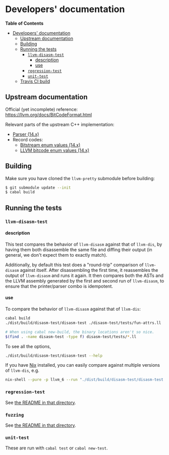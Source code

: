 # Developers' documentation

<!-- markdown-toc start - Don't edit this section. Run M-x markdown-toc-refresh-toc -->
**Table of Contents**

- [Developers' documentation](#developers-documentation)
    - [Upstream documentation](#upstream-documentation)
    - [Building](#building)
    - [Running the tests](#running-the-tests)
        - [`llvm-disasm-test`](#llvm-disasm-test)
            - [description](#description)
            - [use](#use)
        - [`regression-test`](#regression-test)
        - [`unit-test`](#unit-test)
    - [Travis CI build](#travis-ci-build)

<!-- markdown-toc end -->

## Upstream documentation

Official (yet incomplete) reference: https://llvm.org/docs/BitCodeFormat.html

Relevant parts of the upstream C++ implementation:
 + [Parser (14.x)](https://github.com/llvm/llvm-project/blob/release/14.x/llvm/lib/Bitcode/Reader/BitcodeReader.cpp)
 + Record codes:
   * [Bitstream enum values (14.x)](https://github.com/llvm/llvm-project/blob/release/14.x/llvm/include/llvm/Bitstream/BitCodes.h)
   * [LLVM bitcode enum values (14.x)](https://github.com/llvm/llvm-project/blob/release/14.x/llvm/include/llvm/Bitcode/LLVMBitCodes.h)

## Building

Make sure you have cloned the `llvm-pretty` submodule before building:

```bash
$ git submodule update --init
$ cabal build
```

## Running the tests

### `llvm-disasm-test`

#### description

This test compares the behavior of `llvm-disasm` against that of `llvm-dis`, by
having them both disassemble the same file and diffing their output (in general,
we don't expect them to exactly match).

Additionally, by default this test does a "round-trip" comparison of
`llvm-disasm` against itself. After disassembling the first time, it reassembles
the output of `llvm-disasm` and runs it again. It then compares both the
ASTs and the LLVM assembly generated by the first and second run of
`llvm-disasm`, to ensure that the printer/parser combo is idempotent.

#### use

To compare the behavior of `llvm-disasm` against that of `llvm-dis`:
```bash
cabal build
./dist/build/disasm-test/disasm-test ./disasm-test/tests/fun-attrs.ll

# When using cabal new-build, the binary locations aren't so nice.
$(find . -name disasm-test -type f) disasm-test/tests/*.ll
```
To see all the options,
```bash
./dist/build/disasm-test/disasm-test --help
```

If you have [Nix](https://nixos.org/nix/) installed, you can easily compare
against multiple versions of `llvm-dis`, e.g.
```bash
nix-shell --pure -p llvm_6 --run "./dist/build/disasm-test/disasm-test ./disasm-test/tests/fun-attrs.ll"
```

### `regression-test`

See [the README in that directory](../regression-test/README.md).

### `fuzzing`

See [the README in that directory](../fuzzing/README.md).

### `unit-test`

These are run with `cabal test` or `cabal new-test`.
